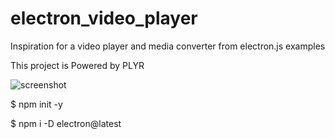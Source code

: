 # electron_video_player
Inspiration for a video player and media converter from electron.js examples

This project is Powered by PLYR

![screenshot](https://user-images.githubusercontent.com/33691525/156972869-ed1652cb-570f-46f3-b3fd-947ad8bb9dba.PNG)

$ npm init -y

$ npm i -D electron@latest
